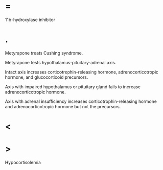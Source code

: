 # =

11b-hydroxylase inhibitor

# .

Metyrapone treats Cushing syndrome.

Metyrapone tests hypothalamus-pituitary-adrenal axis.

Intact axis increases corticotrophin-releasing hormone, adrenocorticotropic hormone, and glucocorticoid precursors.

Axis with impaired hypothalamus or pituitary gland fails to increase adrenocorticotropic hormone.

Axis with adrenal insufficiency increases corticotrophin-releasing hormone and adrenocorticotropic hormone but not the precursors.

# <

# >

Hypocortisolemia
